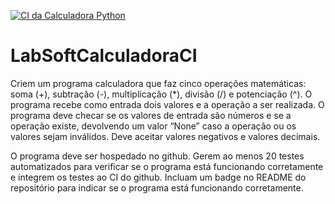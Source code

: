 [![CI da Calculadora Python](https://github.com/Solano-Nascimento/LabSoftCalculadoraCI/actions/workflows/main.yaml/badge.svg)](https://github.com/Solano-Nascimento/LabSoftCalculadoraCI/actions/workflows/main.yaml)

# LabSoftCalculadoraCI
Criem um programa calculadora que faz cinco operações matemáticas: soma (+), subtração (-), multiplicação (*), divisão (/) e potenciação (^). O programa recebe como entrada dois valores e a operação a ser realizada. O programa deve checar se os valores de entrada são números e se a operação existe, devolvendo um valor “None” caso a operação ou os valores sejam inválidos. Deve aceitar valores negativos e valores decimais.

O programa deve ser hospedado no github. Gerem ao menos 20 testes automatizados para verificar se o programa está funcionando corretamente e integrem os testes ao CI do github. Incluam um badge no README do repositório para indicar se o programa está funcionando corretamente.